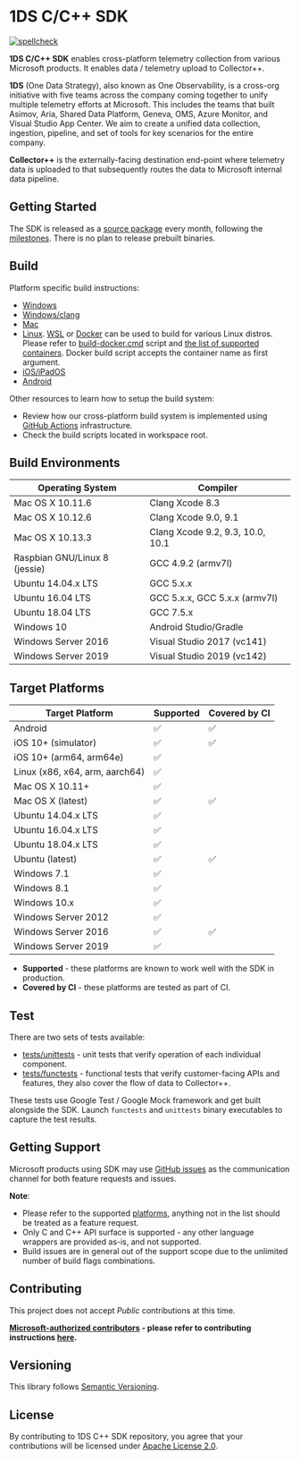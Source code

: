 # 1DS C/C++ SDK

[![spellcheck](https://github.com/microsoft/cpp_client_telemetry/workflows/spellcheck/badge.svg)](https://github.com/microsoft/cpp_client_telemetry/actions?query=workflow%3Aspellcheck)

**1DS C/C++ SDK** enables cross-platform telemetry collection from various
Microsoft products. It enables data / telemetry upload to Collector++.

**1DS** (One Data Strategy), also known as One Observability, is a cross-org
initiative with five teams across the company coming together to unify
multiple telemetry efforts at Microsoft. This includes the teams that built
Asimov, Aria, Shared Data Platform, Geneva, OMS, Azure Monitor, and Visual
Studio App Center. We aim to create a unified data collection, ingestion,
pipeline, and set of tools for key scenarios for the entire company.

**Collector++** is the externally-facing destination end-point where telemetry
data is uploaded to that subsequently routes the data to Microsoft internal
data pipeline.

## Getting Started

The SDK is released as a [source package](https://github.com/microsoft/cpp_client_telemetry/releases)
every month, following the [milestones](https://github.com/microsoft/cpp_client_telemetry/milestones).
There is no plan to release prebuilt binaries.

## Build

Platform specific build instructions:

* [Windows](docs/cpp-start-windows.md)
* [Windows/clang](build-cmake-clang.cmd)
* [Mac](docs/cpp-start-macosx.md)
* [Linux](docs/cpp-start-linux.md). [WSL](https://docs.microsoft.com/en-us/windows/wsl/install-win10) or [Docker](https://www.docker.com/products/docker-desktop) can be used to build for various Linux distros. Please refer to [build-docker.cmd](build-docker.cmd) script and [the list of supported containers](docker/). Docker build script accepts the container name as first argument.
* [iOS/iPadOS](docs/cpp-start-ios.md)
* [Android](docs/cpp-start-android.md)

Other resources to learn how to setup the build system:

* Review how our cross-platform build system is implemented using [GitHub Actions](.github/workflows) infrastructure.
* Check the build scripts located in workspace root.

## Build Environments
  
  | Operating System              | Compiler                         |
  | ----------------------------- | -------------------------------- |
  | Mac OS X 10.11.6              | Clang Xcode 8.3                  |
  | Mac OS X 10.12.6              | Clang Xcode 9.0, 9.1             |
  | Mac OS X 10.13.3              | Clang Xcode 9.2, 9.3, 10.0, 10.1 |
  | Raspbian GNU/Linux 8 (jessie) | GCC 4.9.2 (armv7l)               |
  | Ubuntu 14.04.x LTS            | GCC 5.x.x                        |
  | Ubuntu 16.04 LTS              | GCC 5.x.x, GCC 5.x.x (armv7l)    |
  | Ubuntu 18.04 LTS              | GCC 7.5.x                        |  
  | Windows 10                    | Android Studio/Gradle            |
  | Windows Server 2016           | Visual Studio 2017 (vc141)       |
  | Windows Server 2019           | Visual Studio 2019 (vc142)       |

## Target Platforms
  
  | Target Platform                | Supported          | Covered by CI      |
  | ------------------------------ | ------------------ | ------------------ |
  | Android                        | :white_check_mark: | :white_check_mark: |
  | iOS 10+ (simulator)            | :white_check_mark: | :white_check_mark: |
  | iOS 10+ (arm64, arm64e)        | :white_check_mark: |                    |
  | Linux (x86, x64, arm, aarch64) | :white_check_mark: |                    |
  | Mac OS X 10.11+                | :white_check_mark: |                    |
  | Mac OS X (latest)              | :white_check_mark: | :white_check_mark: |
  | Ubuntu 14.04.x LTS             | :white_check_mark: |                    |
  | Ubuntu 16.04.x LTS             | :white_check_mark: |                    |
  | Ubuntu 18.04.x LTS             | :white_check_mark: |                    |      
  | Ubuntu (latest)                | :white_check_mark: | :white_check_mark: |
  | Windows 7.1                    | :white_check_mark: |                    |
  | Windows 8.1                    | :white_check_mark: |                    |
  | Windows 10.x                   | :white_check_mark: |                    |
  | Windows Server 2012            | :white_check_mark: |                    |
  | Windows Server 2016            | :white_check_mark: | :white_check_mark: |
  | Windows Server 2019            | :white_check_mark: |                    |
  
* **Supported** - these platforms are known to work well with the SDK in
    production.
* **Covered by CI** - these platforms are tested as part of CI.

## Test

There are two sets of tests available:

* [tests/unittests](tests/unittests) - unit tests that verify operation of
  each individual component.
* [tests/functests](tests/functests) - functional tests that verify
  customer-facing APIs and features, they also cover the flow of data to
  Collector++.

These tests use Google Test / Google Mock framework and get built alongside
the SDK. Launch `functests` and `unittests` binary executables to capture
the test results.

## Getting Support

Microsoft products using SDK may use [GitHub issues](https://github.com/microsoft/cpp_client_telemetry/issues/new/choose)
as the communication channel for both feature requests and issues.

**Note**:

* Please refer to the supported [platforms](#build), anything not in the list
  should be treated as a feature request.
* Only C and C++ API surface is supported - any other language wrappers are
  provided as-is, and not supported.
* Build issues are in general out of the support scope due to the unlimited
  number of build flags combinations.

## Contributing

This project does not accept *Public* contributions at this time.

**[Microsoft-authorized
contributors](https://github.com/orgs/microsoft/teams/everyone) - please refer
to contributing instructions
[here](https://github.com/microsoft/cpp_client_telemetry_modules/blob/master/CONTRIBUTING.md).**

## Versioning

This library follows [Semantic Versioning](http://semver.org/).

## License

By contributing to 1DS C++ SDK repository, you agree that your contributions
will be licensed under [Apache License 2.0](LICENSE).
